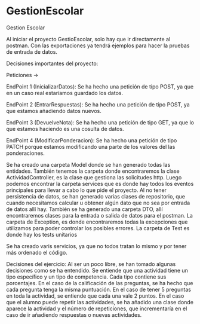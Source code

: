 # GestionEscolar
Gestion Escolar

Al iniciar el proyecto GestioEscolar, solo hay que ir directamente al postman.
Con las exportaciones ya tendrá ejemplos para hacer la pruebas de entrada de datos.


Decisiones importantes del proyecto:

Peticiones -> 

  EndPoint 1 (InicializarDatos): Se ha hecho una petición de tipo POST, ya que en un caso real estaríamos guardado los datos.
  
  EndPoint 2 (EntrarRespuestas): Se ha hecho una petición de tipo POST, ya que estamos añadiendo datos nuevos.
 
  EndPoint 3 (DevuelveNota): Se ha hecho una petición de tipo GET, ya que lo que estamos haciendo es una cosulta de datos.
 
  EndPoint 4 (ModificarPonderacion): Se ha hecho una petición de tipo PATCH porque estamos modificando una parte de los valores del las ponderaciones.

Se ha creado una carpeta Model donde se han generado todas las entidades.
También tenemos la carpeta donde encontraremos la clase ActividadController, es la clase que gestiona las solicitudes http.
Luego podemos encontrar la carpeta services que es donde hay todos los eventos principales para llevar a cabo lo que pide el proyecto.
Al no tener persistencia de datos, se han generado varias clases de repositorio, que cuando necesitamos calcular u obtener algún dato que no sea por entrada de datos allí hay.
También se ha generado una carpeta DTO, allí encontraremos clases para la entrada o salida de datos para el postman.
La carpeta de Exception, es donde encontraremos todas la excepciones que utilizamos para poder controlar los posibles errores.
La carpeta de Test es donde hay los tests unitarios

Se ha creado varis servicios, ya que no todos tratan lo mismo y por tener más ordenado el código.

Decisiones del ejercicio:
Al ser un poco libre, se han tomado algunas decisiones como se ha entendido.
Se entiende que una actividad tiene un tipo específico y un tipo de competencia.
Cada tipo contiene sus porcentajes.
En el caso de la calificación de las preguntas, se ha hecho que cada pregunta tenga la misma puntuación. En el caso de tener 5 preguntas en toda la actividad, se entiende que cada una vale 2 puntos.
En el caso que el alumno puede repetir las actividades, se ha añadido una clase donde aparece la actividad y el número de repeticiones, que incrementaría en el caso de ir añadiendo respuestas o nuevas actividades.

